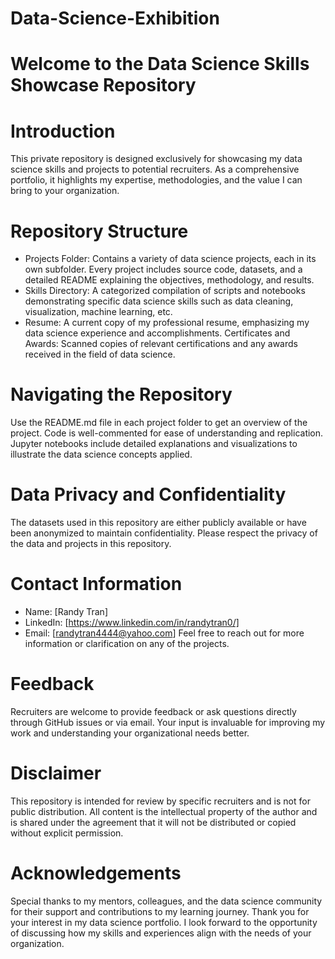 # Data-Science-Exhibition

# Welcome to the Data Science Skills Showcase Repository
# Introduction
This private repository is designed exclusively for showcasing my data science skills and projects to potential recruiters. As a comprehensive portfolio, it highlights my expertise, methodologies, and the value I can bring to your organization.

# Repository Structure
* Projects Folder: Contains a variety of data science projects, each in its own subfolder. Every project includes source code, datasets, and a detailed README explaining the objectives, methodology, and results.
* Skills Directory: A categorized compilation of scripts and notebooks demonstrating specific data science skills such as data cleaning, visualization, machine learning, etc.
* Resume: A current copy of my professional resume, emphasizing my data science experience and accomplishments.
Certificates and Awards: Scanned copies of relevant certifications and any awards received in the field of data science.

# Navigating the Repository
Use the README.md file in each project folder to get an overview of the project.
Code is well-commented for ease of understanding and replication.
Jupyter notebooks include detailed explanations and visualizations to illustrate the data science concepts applied.

# Data Privacy and Confidentiality
The datasets used in this repository are either publicly available or have been anonymized to maintain confidentiality.
Please respect the privacy of the data and projects in this repository.

# Contact Information
* Name: [Randy Tran]
* LinkedIn: [https://www.linkedin.com/in/randytran0/]
* Email: [randytran4444@yahoo.com]
Feel free to reach out for more information or clarification on any of the projects.
# Feedback
Recruiters are welcome to provide feedback or ask questions directly through GitHub issues or via email.
Your input is invaluable for improving my work and understanding your organizational needs better.


# Disclaimer
This repository is intended for review by specific recruiters and is not for public distribution.
All content is the intellectual property of the author and is shared under the agreement that it will not be distributed or copied without explicit permission.

# Acknowledgements
Special thanks to my mentors, colleagues, and the data science community for their support and contributions to my learning journey.
Thank you for your interest in my data science portfolio. I look forward to the opportunity of discussing how my skills and experiences align with the needs of your organization.
